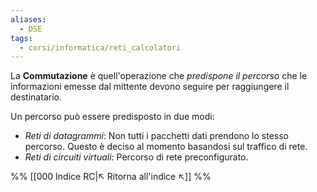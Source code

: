 ```yaml
---
aliases:
  - DSE
tags:
  - corsi/informatica/reti_calcolatori
---
```

La **Commutazione** è quell'operazione che *predispone il percorso* che le informazioni emesse dal mittente devono seguire per raggiungere il destinatario.

Un percorso può essere predisposto in due modi:
- *Reti di datagrammi*: Non tutti i pacchetti dati prendono lo stesso percorso. Questo è deciso al momento basandosi sul traffico di rete.
- *Reti di circuiti virtuali*: Percorso di rete preconfigurato.

%%
[[000 Indice RC|↖ Ritorna all'indice ↖]]
%%
